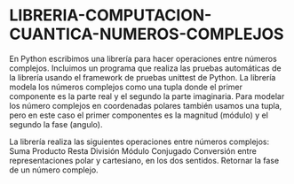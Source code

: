# LIBRERIA-COMPUTACION-CUANTICA-NUMEROS-COMPLEJOS
En Python escribimos una librería para hacer operaciones entre números complejos. Incluimos un programa que realiza las pruebas automáticas de la librería usando el framework de pruebas unittest de Python. La librería modela los números complejos como una tupla donde el primer componente es la parte real y el segundo la parte imaginaria. Para modelar los número complejos en coordenadas polares también usamos una tupla, pero en este caso el primer componentes es la magnitud (módulo) y el segundo la fase (angulo). 

La librería realiza las siguientes operaciones entre números complejos:
Suma
Producto
Resta
División
Módulo
Conjugado
Conversión entre representaciones polar y cartesiano, en los dos sentidos.
Retornar la fase de un número complejo.
